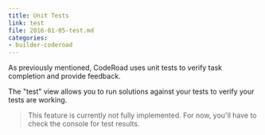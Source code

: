 ```yaml
---
title: Unit Tests
link: test
file: 2016-01-05-test.md
categories:
- builder-coderoad
---
```


As previously mentioned, CodeRoad uses unit tests to verify task completion and provide feedback.

The "test" view allows you to run solutions against your tests to verify your tests are working.

> This feature is currently not fully implemented. For now, you'll have to check the console for test results.
